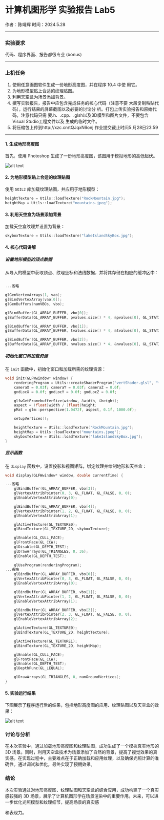 # 计算机图形学 实验报告 Lab5
作者：陈靖辉 时间：2024.5.28

---
### 实验要求
代码、程序界面、报告都很专业 (bonus)

---
### 上机任务
1. 使用任意画图软件生成一份地形高度图，并在程序 10.4 中使
用它。
2. 为地形模型贴上合适的纹理贴图。
3. 利用天空盒为场景添加背景。
4. 撰写实验报告，报告中应包含完成任务的核心代码（注意不要
大段复制粘贴代码），运行结果的屏幕截图以及必要的讨论分
析。打包上传实验报告和原始代码，注意代码只需
要.h、.cpp、.glsh以及3D模型和图片文件，不要包含Visual 
Studio工程文件以及 生成的临时文件。
5. 将压缩包上传到http://xzc.cn/tQJqxN6onj 作业提交截止时间5
月28日23:59
---

#### 1. 生成地形高度图

首先，使用 Photoshop 生成了一份地形高度图，该图用于模拟地形的高低起伏。

![alt text](image-1.png)

#### 2. 为地形模型贴上合适的纹理贴图

使用 `SOIL2` 库加载纹理贴图，并应用于地形模型：

```cpp
heightTexture = Utils::loadTexture("RockMountain.jpg");
heightMap = Utils::loadTexture("mountains.jpeg");
```

#### 3. 利用天空盒为场景添加背景

加载天空盒纹理并设置为背景：

```cpp
skyboxTexture = Utils::loadTexture("lakeIslandSkyBox.jpg");
```

#### 4. 核心代码讲解

##### 设置地形模型的顶点数据

从导入的模型中获取顶点、纹理坐标和法线数据，并将其存储在相应的缓冲区中：

```cpp

...省略

glGenVertexArrays(1, vao);
glBindVertexArray(vao[0]);
glGenBuffers(numVBOs, vbo);

glBindBuffer(GL_ARRAY_BUFFER, vbo[0]);
glBufferData(GL_ARRAY_BUFFER, pvalues.size() * 4, &pvalues[0], GL_STATIC_DRAW);

glBindBuffer(GL_ARRAY_BUFFER, vbo[1]);
glBufferData(GL_ARRAY_BUFFER, tvalues.size() * 4, &tvalues[0], GL_STATIC_DRAW);

glBindBuffer(GL_ARRAY_BUFFER, vbo[2]);
glBufferData(GL_ARRAY_BUFFER, nvalues.size() * 4, &nvalues[0], GL_STATIC_DRAW);
```

##### 初始化窗口和加载资源

在 `init` 函数中，初始化窗口和加载所需的纹理资源：

```cpp
void init(GLFWwindow* window) {
    renderingProgram = Utils::createShaderProgram("vertShader.glsl", "fragShader.glsl");
    cameraX = 0.03f; cameraY = 0.03f; cameraZ = 0.6f;
    gndLocX = 0.0f; gndLocY = 0.0f; gndLocZ = 0.0f;

    glfwGetFramebufferSize(window, &width, &height);
    aspect = (float)width / (float)height;
    pMat = glm::perspective(1.0472f, aspect, 0.1f, 1000.0f);

    setupVertices();

    heightTexture = Utils::loadTexture("RockMountain.jpg");
    heightMap = Utils::loadTexture("mountains.jpeg");
    skyboxTexture = Utils::loadTexture("lakeIslandSkyBox.jpg");
}
```

##### 显示函数

在 `display` 函数中，设置投影和视图矩阵，绑定纹理并绘制地形和天空盒：

```cpp
void display(GLFWwindow* window, double currentTime) {

...省略
    glBindBuffer(GL_ARRAY_BUFFER, vbo[3]);
    glVertexAttribPointer(0, 3, GL_FLOAT, GL_FALSE, 0, 0);
    glEnableVertexAttribArray(0);

    glBindBuffer(GL_ARRAY_BUFFER, vbo[4]);
    glVertexAttribPointer(1, 2, GL_FLOAT, GL_FALSE, 0, 0);
    glEnableVertexAttribArray(1);

    glActiveTexture(GL_TEXTURE0);
    glBindTexture(GL_TEXTURE_2D, skyboxTexture);

    glEnable(GL_CULL_FACE);
    glFrontFace(GL_CCW);
    glDisable(GL_DEPTH_TEST);
    glDrawArrays(GL_TRIANGLES, 0, 36);
    glEnable(GL_DEPTH_TEST);
    
    glUseProgram(renderingProgram);
...省略
    glBindBuffer(GL_ARRAY_BUFFER, vbo[0]);
    glVertexAttribPointer(0, 3, GL_FLOAT, GL_FALSE, 0, 0);
    glEnableVertexAttribArray(0);

    glBindBuffer(GL_ARRAY_BUFFER, vbo[1]);
    glVertexAttribPointer(1, 2, GL_FLOAT, GL_FALSE, 0, 0);
    glEnableVertexAttribArray(1);

    glBindBuffer(GL_ARRAY_BUFFER, vbo[2]);
    glVertexAttribPointer(2, 3, GL_FLOAT, GL_FALSE, 0, 0);
    glEnableVertexAttribArray(2);

    glActiveTexture(GL_TEXTURE0);
    glBindTexture(GL_TEXTURE_2D, heightTexture);

    glActiveTexture(GL_TEXTURE1);
    glBindTexture(GL_TEXTURE_2D, heightMap);

    glEnable(GL_CULL_FACE);
    glFrontFace(GL_CCW);
    glEnable(GL_DEPTH_TEST);
    glDepthFunc(GL_LEQUAL);

    glDrawArrays(GL_TRIANGLES, 0, numGroundVertices);
}
```

#### 5. 实验运行结果

下图展示了程序运行后的结果，包括地形高度图的应用、纹理贴图以及天空盒的效果：

![alt text](image.png)

### 讨论与分析

在本次实验中，通过加载地形高度图和纹理贴图，成功生成了一个模拟真实地形的 3D 场景。同时，利用天空盒技术为场景添加了自然的背景，提高了视觉效果的真实感。在实现过程中，主要难点在于正确加载和应用纹理，以及确保光照计算的准确性。通过调试和优化，最终实现了预期效果。

### 结论

本次实验通过对地形高度图、纹理贴图和天空盒的综合应用，成功构建了一个真实感较强的 3D 场景，展示了计算机图形学在场景渲染中的重要作用。未来，可以进一步优化光照模型和纹理细节，提高场景的真实感

和表现力。

